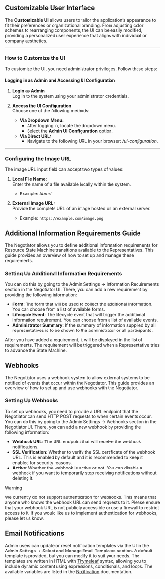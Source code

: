 ## Customizable User Interface

The **Customizable UI** allows users to tailor the application’s appearance to fit their preferences or organizational
branding. From adjusting color schemes to rearranging components, the UI can be easily modified, providing a
personalized user experience that aligns with individual or company aesthetics.

---

### How to Customize the UI

To customize the UI, you need administrator privileges. Follow these steps:

#### Logging in as Admin and Accessing UI Configuration

1. **Login as Admin**  
   Log in to the system using your administrator credentials.

2. **Access the UI Configuration**  
   Choose one of the following methods:
   - **Via Dropdown Menu:**
      * After logging in, locate the dropdown menu.
      * Select the **Admin UI Configuration** option.
   - **Via Direct URL:**
      * Navigate to the following URL in your browser: _/ui-configuration_.

---

### Configuring the Image URL

The image URL input field can accept two types of values:

1. **Local File Name:**  
   Enter the name of a file available locally within the system.
   * Example: _bbmri_

2. **External Image URL:**  
   Provide the complete URL of an image hosted on an external server.
   * Example: `https://example.com/image.png`

## Additional Information Requirements Guide

The Negotiator allows you to define additional information requirements for Resource State Machine transitions available
to the Representatives.
This guide provides an overview of how to set up and manage these requirements.

### Setting Up Additional Information Requirements

You can do this by going to the Admin Settings -> Information Requirements section in the Negotiator UI.
There, you can add a new requirement by providing the following information:

- **Form**: The form that will be used to collect the additional information. You can choose from a list of available
  forms.
- **Lifecycle Event**: The lifecycle event that will trigger the additional information requirement. You can choose from
  a list of available events.
- **Administrator Summary**: If the summary of information supplied by all representatives is to be shown to the
  administrator or all participants.

After you have added a requirement, it will be displayed in the list of requirements.
The requirement will be triggered when a Representative tries to advance the State Machine.

## Webhooks

The Negotiator uses a webhook system to allow external systems to be notified of events that occur within the
Negotiator.
This guide provides an overview of how to set up and use webhooks with the Negotiator.

### Setting Up Webhooks

To set up webhooks, you need to provide a URL endpoint that the Negotiator can send HTTP POST requests to when certain
events occur.
You can do this by going to the Admin Settings -> Webhooks section in the Negotiator UI.
There, you can add a new webhook by providing the following information:

- **Webhook URL**: The URL endpoint that will receive the webhook notifications.
- **SSL Verification**: Whether to verify the SSL certificate of the webhook URL. This is enabled by default and it is
  recommended to keep it enabled for security reasons.
- **Active**: Whether the webhook is active or not. You can disable a webhook if you want to temporarily stop receiving
  notifications without deleting it.

> [!WARNING]  
> We currently do not support authentication for webhooks. This means that anyone who knows the webhook URL can send
> requests to it.
> Please ensure that your webhook URL is not publicly accessible or use a firewall to restrict access to it. If you
> would like us to implement authentication for webhooks, please let us know.


## Email Notifications
Admin users can update or reset notification templates via the UI in the Admin Settings -> 
Select and Manage Email Templates section.
A default template is provided, but you can modify it to suit your needs.
The templates are written in HTML with [Thymeleaf](https://www.thymeleaf.org/) syntax, allowing you to include dynamic 
content using expressions, conditionals, and loops.
The available variables are listed in the [Notification](notifications.md) documentation.


